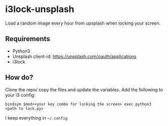 # i3lock-unsplash
Load a random image every hour from upsplash when locking your screen.

## Requirements
- Python3
- Unsplash client-id: https://unsplash.com/oauth/applications
- i3lock

## How do?
Clone the repo/ copy the files and update the variables.
Add the following to your i3 config:

```
bindsym $mod+<your key combo for locking the screen> exec python3 <path to lock.py>
```

I keep everything in `~/.config`
